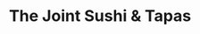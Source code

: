 ---
layout: place
title: The Joint Sushi & Tapas
permalink: /california/san-diego/the-joint-sushi-tapas.html
stateAbbr: CA
stateName: California
cityName: San Diego
seo:
  type: restaurant
  links: http://www.thejointob.com/
place_id: ChIJBWTtUDeq3oAR9qCdpu5szcI
photos:
  - name: >-
      places/ChIJBWTtUDeq3oAR9qCdpu5szcI/photos/AeeoHcLjuywT43sLlLv4cNVab0wxK1jcVY9zP974hxQR_Wjiw4R-5LTUQEyeeZbHrCVlP3UPbSjHwlQ64zquwOUJFLM6DQK7qnZCYKET71H73A2YAe5AV1tnLoBegqJwyrgBxnJskxETUPZQs60H5wXHZ1LS0eoE2EkRJer0Wro62bWncBFD4bVkCrGZufKkPY_Y8rNKCQ4YvKyFN5aYpIXHW1d3VwGpyoyjYOGsBarVWYrn-2tIXSrN3kKdM8VFdVA0jtxzI6uSFomdEe9cdt4-t_I4aXyqZoXhI90go-nedlnzvk8IRYNO8zV8gv8L_iHmTiOHNeJR7sCsb-S2dZwoVE26RyrxxqAR90YWfunwEUhxHUlvnSilNoIcJTIaKfoiAR52cxVZ9myo0ffCcmScSWWxAjkaLTYz343Gz76i2uA
    widthPx: 4032
    heightPx: 3024
    authorAttributions:
      - displayName: Brett Sanders
        uri: https://maps.google.com/maps/contrib/106215251408074327034
        photoUri: >-
          https://lh3.googleusercontent.com/a-/ALV-UjWmaYvELPlWfgR-q5d2q-Sz6xO_GPzLYDOQpFMw_KvV0vCIwY0K1g=s100-p-k-no-mo
    flagContentUri: >-
      https://www.google.com/local/imagery/report/?cb_client=maps_api_places.places_api&image_key=!1e10!2sCIHM0ogKEICAgICF6a6Keg&hl=en-US
    googleMapsUri: >-
      https://www.google.com/maps/place//data=!3m4!1e2!3m2!1sCIHM0ogKEICAgICF6a6Keg!2e10!4m2!3m1!1s0x80deaa3750ed6405:0xc2cd6ceea69da0f6
  - name: >-
      places/ChIJBWTtUDeq3oAR9qCdpu5szcI/photos/AeeoHcIgCiTWfR_GwMZbPNa6CpJEw_wMFX-Oa6U07ufpAs4rNte18rdOAnCwyJlQdeHtmbsT9QybBi0J4-PILCGee1fQVV2fSi28t6iHMHym-2ubh5WBNAP154mJDGJa2AxMWGtyjCe_8KhYGcDO-V0MzmhRBKCh6qfGV5BcU6JD0renh-m1j8IByqE1ORWuq5EtzRffJDEqWvjjeqa0y6dbEsp6I7rb60JOfxH6LSfyGSyt_3vxqRnPF-z254YS8V-kUeoedGyqw2PHmu0lXdO4M0VWtTL2sne5DEISFgEbefPYgQ
    widthPx: 1536
    heightPx: 2048
    authorAttributions:
      - displayName: The Joint Sushi & Tapas
        uri: https://maps.google.com/maps/contrib/103471016159322583863
        photoUri: >-
          https://lh3.googleusercontent.com/a-/ALV-UjXUma09Gws8kp09HP6FYiVGaj-g15p9q2qshats4MgNEFpufYP7=s100-p-k-no-mo
    flagContentUri: >-
      https://www.google.com/local/imagery/report/?cb_client=maps_api_places.places_api&image_key=!1e10!2sAF1QipPj4TxFngL0z3tBuGeVSntbxwrT8TaS-RQ_TrbT&hl=en-US
    googleMapsUri: >-
      https://www.google.com/maps/place//data=!3m4!1e2!3m2!1sAF1QipPj4TxFngL0z3tBuGeVSntbxwrT8TaS-RQ_TrbT!2e10!4m2!3m1!1s0x80deaa3750ed6405:0xc2cd6ceea69da0f6
  - name: >-
      places/ChIJBWTtUDeq3oAR9qCdpu5szcI/photos/AeeoHcLYVlcyHORA6AxknGCZFanayFPASG1l0TsuMktegc5Jy1RA-DoW1ljYDPe_2OPclp2rpHAJHm9mZ5vU9T3t1VRbOSVNyDF9yIbbJdeDGSi0zsRwdjjpSXj_UDANHP4LNvOI4XZ2XIvYDlvdOAo5DadQb3urO2vvmnm1L1pPYqkvow57xi5-wKXwXpc0v6gNTGQPvi-kpqSlQV5obUhJ-Hf5u-V0fVn-OHffEOf2hWIIBcJVIJLGciKLtmW--kh8kCRrV0W_SDcmxAB2_299CKqzK0TgkjOFYLYkyzOVIu5Gsw
    widthPx: 3000
    heightPx: 4000
    authorAttributions:
      - displayName: The Joint Sushi & Tapas
        uri: https://maps.google.com/maps/contrib/103471016159322583863
        photoUri: >-
          https://lh3.googleusercontent.com/a-/ALV-UjXUma09Gws8kp09HP6FYiVGaj-g15p9q2qshats4MgNEFpufYP7=s100-p-k-no-mo
    flagContentUri: >-
      https://www.google.com/local/imagery/report/?cb_client=maps_api_places.places_api&image_key=!1e10!2sAF1QipMc_MAXnS9e49NzWWwun5i-9OxtROHQMFph_Uri&hl=en-US
    googleMapsUri: >-
      https://www.google.com/maps/place//data=!3m4!1e2!3m2!1sAF1QipMc_MAXnS9e49NzWWwun5i-9OxtROHQMFph_Uri!2e10!4m2!3m1!1s0x80deaa3750ed6405:0xc2cd6ceea69da0f6
  - name: >-
      places/ChIJBWTtUDeq3oAR9qCdpu5szcI/photos/AeeoHcKJl47BGRwSgYboT9cF8OJ4Wx3uK3jArJM9rMDR5qT2Z36awxYZ-lZGjieF-Gs14MI34r6-BPGMVfnrbvgOX2e7-yvgV399ZXSDfzmr2sglhmHOLZ8vxjRxM-bVKgegrOR7Z4QwfgIxKG7IuqxsjaJEiWsDosZGyeg-Wkm_s6wKLw3szGIgdHJGnpAx_-YJnUVA1oQrNUBqJlJ7v4MV5prSnNrb795ffqrhNeUDfqKgLK5ULJXTovHgO3Bf35dtxj6iKIVDAcQY4MrBOayoz7ephitzDbe23sEQW0GV_hEz4w
    widthPx: 4000
    heightPx: 3000
    authorAttributions:
      - displayName: The Joint Sushi & Tapas
        uri: https://maps.google.com/maps/contrib/103471016159322583863
        photoUri: >-
          https://lh3.googleusercontent.com/a-/ALV-UjXUma09Gws8kp09HP6FYiVGaj-g15p9q2qshats4MgNEFpufYP7=s100-p-k-no-mo
    flagContentUri: >-
      https://www.google.com/local/imagery/report/?cb_client=maps_api_places.places_api&image_key=!1e10!2sAF1QipPdUuYKOVkbGzwgBZaKvrQv-hELyKLROjJDx8mB&hl=en-US
    googleMapsUri: >-
      https://www.google.com/maps/place//data=!3m4!1e2!3m2!1sAF1QipPdUuYKOVkbGzwgBZaKvrQv-hELyKLROjJDx8mB!2e10!4m2!3m1!1s0x80deaa3750ed6405:0xc2cd6ceea69da0f6
  - name: >-
      places/ChIJBWTtUDeq3oAR9qCdpu5szcI/photos/AeeoHcIyyvkHdqXuL02al3gGlZ0Z45cU5o3iJ7ErD_EeIzOFUPz7Ki0qXOLzu-B_8Li-eAHmbYPW5MG_Af3e3qUwi4gaXY_pDhSQNeThAWQZzssUjzP7q6oI78UJk88QhjkMjU83qFUtk1csZH8-S43so46w6x1M1BMn1EhpIM3VtXTRcaRP9JFLz413bQKgRy2MG6xfAMpAeDsoLBNKvI-wdv-ETzprWIooNMHgJOrI4gnHVdqn6bXl9SdOrcZt4K00a_jOUixbaHeWUDR-NC4WjlK9mLIQ5z5915gvuEZDCA4X9Q
    widthPx: 3000
    heightPx: 4000
    authorAttributions:
      - displayName: The Joint Sushi & Tapas
        uri: https://maps.google.com/maps/contrib/103471016159322583863
        photoUri: >-
          https://lh3.googleusercontent.com/a-/ALV-UjXUma09Gws8kp09HP6FYiVGaj-g15p9q2qshats4MgNEFpufYP7=s100-p-k-no-mo
    flagContentUri: >-
      https://www.google.com/local/imagery/report/?cb_client=maps_api_places.places_api&image_key=!1e10!2sAF1QipMVuYSg9xiwnTgKVJOT5-cM801sniz_GGFIJ7OQ&hl=en-US
    googleMapsUri: >-
      https://www.google.com/maps/place//data=!3m4!1e2!3m2!1sAF1QipMVuYSg9xiwnTgKVJOT5-cM801sniz_GGFIJ7OQ!2e10!4m2!3m1!1s0x80deaa3750ed6405:0xc2cd6ceea69da0f6
  - name: >-
      places/ChIJBWTtUDeq3oAR9qCdpu5szcI/photos/AeeoHcKaJxKdqcJkLFlC0w9jQR4yOBTbtnNAR2rs1Q-Q5FbKO8I9O7wMoVcTBWe2tXjAgdhh4MzabW4tiE2forPoK187ibql0nqTP1hQs2yrpMz97EHZCt8iMFCIrVvfchK8QP7bwsHbmuatZwrz3yBFax7j9VW6nPEuvFggR2VzUz7SiugiTSTE-JrxFjVTbR4oXhq_YuhzVQwcACP3xBmkdld_gazU_Cu0YM69W1OvCsEmqS8dK8CmV_csl2v4zkJ67pZI11nkIe5cIdghKUd7oB44n5Cs_Wqlji9C9jtnAeFPug
    widthPx: 1080
    heightPx: 810
    authorAttributions:
      - displayName: The Joint Sushi & Tapas
        uri: https://maps.google.com/maps/contrib/103471016159322583863
        photoUri: >-
          https://lh3.googleusercontent.com/a-/ALV-UjXUma09Gws8kp09HP6FYiVGaj-g15p9q2qshats4MgNEFpufYP7=s100-p-k-no-mo
    flagContentUri: >-
      https://www.google.com/local/imagery/report/?cb_client=maps_api_places.places_api&image_key=!1e10!2sAF1QipNtsyTGwUc8ZBzxW_xQ9-iubkW22Y0qlvnZJyzs&hl=en-US
    googleMapsUri: >-
      https://www.google.com/maps/place//data=!3m4!1e2!3m2!1sAF1QipNtsyTGwUc8ZBzxW_xQ9-iubkW22Y0qlvnZJyzs!2e10!4m2!3m1!1s0x80deaa3750ed6405:0xc2cd6ceea69da0f6
  - name: >-
      places/ChIJBWTtUDeq3oAR9qCdpu5szcI/photos/AeeoHcJ-eMfG6FaVGZGkASgsUHAgcUXvMzFE8L2sucrrO3josiKPH_3tSlFYjmw7EgeNuF6p40RPtdCz0HAmVKJ98A0i0XM29lxCWIeS4YcSu9KxE9mYX9w3fmm9rpnE_sOin7ZQ-PsU1ZhlEfGXI8x10_MSCIt-v2VKfMWysAoeln8bWRqHaH6mmt-ta71Tsr7SHBzv74D-WJwKFgciXEywF4-t6QdfWv_e_TA_DJiLf3GstATcGzFr4RHove1_UVUhawSVeEJDpJ6l9Gzt5fP1_21qAr2Lb_nIExWzc2MZDdJxXA
    widthPx: 899
    heightPx: 899
    authorAttributions:
      - displayName: The Joint Sushi & Tapas
        uri: https://maps.google.com/maps/contrib/103471016159322583863
        photoUri: >-
          https://lh3.googleusercontent.com/a-/ALV-UjXUma09Gws8kp09HP6FYiVGaj-g15p9q2qshats4MgNEFpufYP7=s100-p-k-no-mo
    flagContentUri: >-
      https://www.google.com/local/imagery/report/?cb_client=maps_api_places.places_api&image_key=!1e10!2sAF1QipOgx9raxoqkQoP8mZvW18evwU7ih4yv2ZfMWrZr&hl=en-US
    googleMapsUri: >-
      https://www.google.com/maps/place//data=!3m4!1e2!3m2!1sAF1QipOgx9raxoqkQoP8mZvW18evwU7ih4yv2ZfMWrZr!2e10!4m2!3m1!1s0x80deaa3750ed6405:0xc2cd6ceea69da0f6
  - name: >-
      places/ChIJBWTtUDeq3oAR9qCdpu5szcI/photos/AeeoHcKKsjQavHxiRHPHPmCUUV98zmqbQCLUgxN6orQ3JWErZl1fASluUIOpoaHqpRr7AH37gHAonXT0NfJ_Rk6TP54zZKtPSeDr0XmsOoq1Ns7zK-gB2aCQ2oYpLkwcY0SWMCymCJjwtXW5HbFgcDWTDffG63Dz0FnfSNF6RuPqiD8h4XLijX_k8S4Qph875pGsS-rRPqg7eWkYZurJFSG1jl3v0lLODuT0bQKRh_vbwm1A-S7EHw4yguC-bJEF6o6-knM1B4fybNmsRBsY5EcN0E1yuXaMSWDm51KwM9klOcaUm9-TZrgtOCB57JufsafPFAwlVAvA2oZXHxzd9e3pvQC-zQfPESnHLICloinS1sSmsiIpkCWaDJGXApP7Qw7zQnaJc0EpWaXXY0jwCJvkUJlnMYQko3Gvzgz9SIrDnnxa2ugeJsYXUMQrdlyh8g
    widthPx: 3024
    heightPx: 4032
    authorAttributions:
      - displayName: John Vinton
        uri: https://maps.google.com/maps/contrib/116220863999732951879
        photoUri: >-
          https://lh3.googleusercontent.com/a-/ALV-UjXDl8C3-2lbGqzlumUC6dqYErrHiz88rL49LqodDl6AW38o2Ax6=s100-p-k-no-mo
    flagContentUri: >-
      https://www.google.com/local/imagery/report/?cb_client=maps_api_places.places_api&image_key=!1e10!2sCIABIhAA3ilW8zx9w2fsCYsAC6_n&hl=en-US
    googleMapsUri: >-
      https://www.google.com/maps/place//data=!3m4!1e2!3m2!1sCIABIhAA3ilW8zx9w2fsCYsAC6_n!2e10!4m2!3m1!1s0x80deaa3750ed6405:0xc2cd6ceea69da0f6
  - name: >-
      places/ChIJBWTtUDeq3oAR9qCdpu5szcI/photos/AeeoHcLRCINcmL-_A2GdouvU86mRzh3ZOWXRjIisuVTS_suNK_wvX1A-44ZzVKDXIYCap7VX6RiMw023xcP095dqF0dpqaeDZEp1u7pXo64dsLyXjszHb7odKaGa0ksEJzry375ipOri69t-eq35aT2c7AgrPTaUZY04YSkCwchW6Dc9dxCo38DYd0Qje0ltAf0nmoNQRseUOsRU5JyK-jc-jiMy-MpHlto1N1EwTRb8N92s3p5uf_gxBQ7n6uq8JAcGXifJfzPgYi4jh2OIp4EAEoE6rHBbG6RbP33vraLIWPHAUA
    widthPx: 1512
    heightPx: 2016
    authorAttributions:
      - displayName: The Joint Sushi & Tapas
        uri: https://maps.google.com/maps/contrib/103471016159322583863
        photoUri: >-
          https://lh3.googleusercontent.com/a-/ALV-UjXUma09Gws8kp09HP6FYiVGaj-g15p9q2qshats4MgNEFpufYP7=s100-p-k-no-mo
    flagContentUri: >-
      https://www.google.com/local/imagery/report/?cb_client=maps_api_places.places_api&image_key=!1e10!2sAF1QipOsCSbN1WXSXtKZavbhGVFKcJMT8d60iijYXqDl&hl=en-US
    googleMapsUri: >-
      https://www.google.com/maps/place//data=!3m4!1e2!3m2!1sAF1QipOsCSbN1WXSXtKZavbhGVFKcJMT8d60iijYXqDl!2e10!4m2!3m1!1s0x80deaa3750ed6405:0xc2cd6ceea69da0f6
  - name: >-
      places/ChIJBWTtUDeq3oAR9qCdpu5szcI/photos/AeeoHcK4sKLG9znzjC-Gqpw1KRFLGr_NDpqwBR6-Viqlk4onX6jb90BPJ-TtKNuGzloMfBuJlsWvGFdmAU_obQOXYmUinKyOlX4vuXtxg0cmePASETeAxy4H4EvvQnwvbYOqMGllr8vPRJlYuV3G6125ZMQoAijPB9WNAWVvFjIqWc-Jfnq6AUzpA0qO9ewmmc1l-Y82-rShOMRtBVGvqTZWlxiG3Gt30aDOUJ-Hgfy2p3D4ndrIvLmZJMjUnOyEGaYYPlAOewUykWliNfwoJgTL2eGWiJnfrKOiRosAH0lS-RdShQ
    widthPx: 1080
    heightPx: 1080
    authorAttributions:
      - displayName: The Joint Sushi & Tapas
        uri: https://maps.google.com/maps/contrib/103471016159322583863
        photoUri: >-
          https://lh3.googleusercontent.com/a-/ALV-UjXUma09Gws8kp09HP6FYiVGaj-g15p9q2qshats4MgNEFpufYP7=s100-p-k-no-mo
    flagContentUri: >-
      https://www.google.com/local/imagery/report/?cb_client=maps_api_places.places_api&image_key=!1e10!2sAF1QipPezGLh0rDbwWlU0viU2z2qbcWi7YeppIQJYFCi&hl=en-US
    googleMapsUri: >-
      https://www.google.com/maps/place//data=!3m4!1e2!3m2!1sAF1QipPezGLh0rDbwWlU0viU2z2qbcWi7YeppIQJYFCi!2e10!4m2!3m1!1s0x80deaa3750ed6405:0xc2cd6ceea69da0f6
address: 4902 Newport Ave, San Diego, CA 92107, USA
street: 4902 Newport Ave
city: San Diego
state: CA
zip: '92107'
country: USA
neighborhood: Point Loma
latitude: '32.746009'
longitude: '-117.249335'
accessibility_options:
  wheelchairAccessibleEntrance: true
  wheelchairAccessibleRestroom: true
  wheelchairAccessibleSeating: true
business_status: OPERATIONAL
name: The Joint Sushi & Tapas
google_maps_links:
  directionsUri: >-
    https://www.google.com/maps/dir//''/data=!4m7!4m6!1m1!4e2!1m2!1m1!1s0x80deaa3750ed6405:0xc2cd6ceea69da0f6!3e0
  placeUri: https://maps.google.com/?cid=14036995385837068534
  writeAReviewUri: >-
    https://www.google.com/maps/place//data=!4m3!3m2!1s0x80deaa3750ed6405:0xc2cd6ceea69da0f6!12e1
  reviewsUri: >-
    https://www.google.com/maps/place//data=!4m4!3m3!1s0x80deaa3750ed6405:0xc2cd6ceea69da0f6!9m1!1b1
  photosUri: >-
    https://www.google.com/maps/place//data=!4m3!3m2!1s0x80deaa3750ed6405:0xc2cd6ceea69da0f6!10e5
primary_type: Sushi Restaurant
opening_hours:
  openNow: true
  periods:
    - open:
        day: 0
        hour: 12
        minute: 0
      close:
        day: 0
        hour: 21
        minute: 0
    - open:
        day: 1
        hour: 12
        minute: 0
      close:
        day: 1
        hour: 21
        minute: 0
    - open:
        day: 2
        hour: 12
        minute: 0
      close:
        day: 2
        hour: 21
        minute: 0
    - open:
        day: 3
        hour: 12
        minute: 0
      close:
        day: 3
        hour: 21
        minute: 0
    - open:
        day: 4
        hour: 12
        minute: 0
      close:
        day: 4
        hour: 21
        minute: 0
    - open:
        day: 5
        hour: 12
        minute: 0
      close:
        day: 5
        hour: 22
        minute: 0
    - open:
        day: 6
        hour: 12
        minute: 0
      close:
        day: 6
        hour: 22
        minute: 0
  weekdayDescriptions:
    - 'Monday: 12:00 – 9:00 PM'
    - 'Tuesday: 12:00 – 9:00 PM'
    - 'Wednesday: 12:00 – 9:00 PM'
    - 'Thursday: 12:00 – 9:00 PM'
    - 'Friday: 12:00 – 10:00 PM'
    - 'Saturday: 12:00 – 10:00 PM'
    - 'Sunday: 12:00 – 9:00 PM'
  nextCloseTime: '2025-05-04T05:00:00Z'
secondary_opening_hours:
  - openNow: true
    periods:
      - open:
          day: 0
          hour: 12
          minute: 0
        close:
          day: 0
          hour: 18
          minute: 0
      - open:
          day: 1
          hour: 12
          minute: 0
        close:
          day: 1
          hour: 18
          minute: 0
      - open:
          day: 2
          hour: 12
          minute: 0
        close:
          day: 2
          hour: 18
          minute: 0
      - open:
          day: 3
          hour: 12
          minute: 0
        close:
          day: 3
          hour: 18
          minute: 0
      - open:
          day: 4
          hour: 12
          minute: 0
        close:
          day: 4
          hour: 18
          minute: 0
      - open:
          day: 5
          hour: 12
          minute: 0
        close:
          day: 5
          hour: 18
          minute: 0
      - open:
          day: 6
          hour: 12
          minute: 0
        close:
          day: 6
          hour: 18
          minute: 0
    weekdayDescriptions:
      - 'Monday: 12:00 – 6:00 PM'
      - 'Tuesday: 12:00 – 6:00 PM'
      - 'Wednesday: 12:00 – 6:00 PM'
      - 'Thursday: 12:00 – 6:00 PM'
      - 'Friday: 12:00 – 6:00 PM'
      - 'Saturday: 12:00 – 6:00 PM'
      - 'Sunday: 12:00 – 6:00 PM'
    secondaryHoursType: HAPPY_HOUR
    nextCloseTime: '2025-05-04T01:00:00Z'
  - openNow: true
    periods:
      - open:
          day: 0
          hour: 12
          minute: 0
        close:
          day: 0
          hour: 21
          minute: 0
      - open:
          day: 1
          hour: 12
          minute: 0
        close:
          day: 1
          hour: 21
          minute: 0
      - open:
          day: 2
          hour: 12
          minute: 0
        close:
          day: 2
          hour: 21
          minute: 0
      - open:
          day: 3
          hour: 12
          minute: 0
        close:
          day: 3
          hour: 21
          minute: 0
      - open:
          day: 4
          hour: 12
          minute: 0
        close:
          day: 4
          hour: 21
          minute: 0
      - open:
          day: 5
          hour: 12
          minute: 0
        close:
          day: 5
          hour: 22
          minute: 0
      - open:
          day: 6
          hour: 12
          minute: 0
        close:
          day: 6
          hour: 22
          minute: 0
    weekdayDescriptions:
      - 'Monday: 12:00 – 9:00 PM'
      - 'Tuesday: 12:00 – 9:00 PM'
      - 'Wednesday: 12:00 – 9:00 PM'
      - 'Thursday: 12:00 – 9:00 PM'
      - 'Friday: 12:00 – 10:00 PM'
      - 'Saturday: 12:00 – 10:00 PM'
      - 'Sunday: 12:00 – 9:00 PM'
    secondaryHoursType: DELIVERY
    nextCloseTime: '2025-05-04T05:00:00Z'
  - openNow: true
    periods:
      - open:
          day: 0
          hour: 12
          minute: 0
        close:
          day: 0
          hour: 21
          minute: 0
      - open:
          day: 1
          hour: 12
          minute: 0
        close:
          day: 1
          hour: 21
          minute: 0
      - open:
          day: 2
          hour: 12
          minute: 0
        close:
          day: 2
          hour: 21
          minute: 0
      - open:
          day: 3
          hour: 12
          minute: 0
        close:
          day: 3
          hour: 21
          minute: 0
      - open:
          day: 4
          hour: 12
          minute: 0
        close:
          day: 4
          hour: 21
          minute: 0
      - open:
          day: 5
          hour: 12
          minute: 0
        close:
          day: 5
          hour: 22
          minute: 0
      - open:
          day: 6
          hour: 12
          minute: 0
        close:
          day: 6
          hour: 22
          minute: 0
    weekdayDescriptions:
      - 'Monday: 12:00 – 9:00 PM'
      - 'Tuesday: 12:00 – 9:00 PM'
      - 'Wednesday: 12:00 – 9:00 PM'
      - 'Thursday: 12:00 – 9:00 PM'
      - 'Friday: 12:00 – 10:00 PM'
      - 'Saturday: 12:00 – 10:00 PM'
      - 'Sunday: 12:00 – 9:00 PM'
    secondaryHoursType: TAKEOUT
    nextCloseTime: '2025-05-04T05:00:00Z'
  - openNow: true
    periods:
      - open:
          day: 0
          hour: 12
          minute: 0
        close:
          day: 0
          hour: 21
          minute: 0
      - open:
          day: 1
          hour: 12
          minute: 0
        close:
          day: 1
          hour: 21
          minute: 0
      - open:
          day: 2
          hour: 12
          minute: 0
        close:
          day: 2
          hour: 21
          minute: 0
      - open:
          day: 3
          hour: 12
          minute: 0
        close:
          day: 3
          hour: 21
          minute: 0
      - open:
          day: 4
          hour: 12
          minute: 0
        close:
          day: 4
          hour: 21
          minute: 0
      - open:
          day: 5
          hour: 12
          minute: 0
        close:
          day: 5
          hour: 22
          minute: 0
      - open:
          day: 6
          hour: 12
          minute: 0
        close:
          day: 6
          hour: 22
          minute: 0
    weekdayDescriptions:
      - 'Monday: 12:00 – 9:00 PM'
      - 'Tuesday: 12:00 – 9:00 PM'
      - 'Wednesday: 12:00 – 9:00 PM'
      - 'Thursday: 12:00 – 9:00 PM'
      - 'Friday: 12:00 – 10:00 PM'
      - 'Saturday: 12:00 – 10:00 PM'
      - 'Sunday: 12:00 – 9:00 PM'
    secondaryHoursType: KITCHEN
    nextCloseTime: '2025-05-04T05:00:00Z'
  - openNow: true
    periods:
      - open:
          day: 0
          hour: 12
          minute: 0
        close:
          day: 0
          hour: 21
          minute: 0
      - open:
          day: 1
          hour: 12
          minute: 0
        close:
          day: 1
          hour: 21
          minute: 0
      - open:
          day: 2
          hour: 12
          minute: 0
        close:
          day: 2
          hour: 21
          minute: 0
      - open:
          day: 3
          hour: 12
          minute: 0
        close:
          day: 3
          hour: 21
          minute: 0
      - open:
          day: 4
          hour: 12
          minute: 0
        close:
          day: 4
          hour: 21
          minute: 0
      - open:
          day: 5
          hour: 12
          minute: 0
        close:
          day: 5
          hour: 22
          minute: 0
      - open:
          day: 6
          hour: 12
          minute: 0
        close:
          day: 6
          hour: 22
          minute: 0
    weekdayDescriptions:
      - 'Monday: 12:00 – 9:00 PM'
      - 'Tuesday: 12:00 – 9:00 PM'
      - 'Wednesday: 12:00 – 9:00 PM'
      - 'Thursday: 12:00 – 9:00 PM'
      - 'Friday: 12:00 – 10:00 PM'
      - 'Saturday: 12:00 – 10:00 PM'
      - 'Sunday: 12:00 – 9:00 PM'
    secondaryHoursType: LUNCH
    nextCloseTime: '2025-05-04T05:00:00Z'
  - openNow: true
    periods:
      - open:
          day: 0
          hour: 12
          minute: 0
        close:
          day: 0
          hour: 21
          minute: 0
      - open:
          day: 1
          hour: 12
          minute: 0
        close:
          day: 1
          hour: 21
          minute: 0
      - open:
          day: 2
          hour: 12
          minute: 0
        close:
          day: 2
          hour: 21
          minute: 0
      - open:
          day: 3
          hour: 12
          minute: 0
        close:
          day: 3
          hour: 21
          minute: 0
      - open:
          day: 4
          hour: 12
          minute: 0
        close:
          day: 4
          hour: 21
          minute: 0
      - open:
          day: 5
          hour: 12
          minute: 0
        close:
          day: 5
          hour: 22
          minute: 0
      - open:
          day: 6
          hour: 12
          minute: 0
        close:
          day: 6
          hour: 22
          minute: 0
    weekdayDescriptions:
      - 'Monday: 12:00 – 9:00 PM'
      - 'Tuesday: 12:00 – 9:00 PM'
      - 'Wednesday: 12:00 – 9:00 PM'
      - 'Thursday: 12:00 – 9:00 PM'
      - 'Friday: 12:00 – 10:00 PM'
      - 'Saturday: 12:00 – 10:00 PM'
      - 'Sunday: 12:00 – 9:00 PM'
    secondaryHoursType: DINNER
    nextCloseTime: '2025-05-04T05:00:00Z'
phone: (619) 222-8272
price_level: PRICE_LEVEL_MODERATE
price_range: $30 &ndash; $50
rating: '4.5'
rating_count: 1029
website: http://www.thejointob.com/
description: >-
  Explore The Joint Sushi & Tapas in San Diego, CA$$$The Joint Sushi & Tapas in
  San Diego, CA, stands out as a trendy spot blending fresh sushi with
  innovative fusion dishes, offering a welcoming atmosphere for those seeking
  flavorful meals and craft beverages. This eatery highlights a mix of creative
  rolls and tapas-style small plates, paired with an array of craft beer and
  wine selections that appeal to sushi enthusiasts in the area. Accessibility
  features like wheelchair-friendly entrances and seating make it easy for
  everyone to enjoy the vibrant dining experience. With extended hours into the
  evening, it's an ideal choice for casual lunches or dinners, drawing in locals
  and visitors alike for its fusion-inspired menu. Whether you're exploring
  sushi restaurants nearby or looking for a relaxed place to unwind, this spot
  delivers on quality and variety.
generative_summary: >-
  Explore The Joint Sushi & Tapas in San Diego, CA$$$The Joint Sushi & Tapas in
  San Diego, CA, stands out as a trendy spot blending fresh sushi with
  innovative fusion dishes, offering a welcoming atmosphere for those seeking
  flavorful meals and craft beverages. This eatery highlights a mix of creative
  rolls and tapas-style small plates, paired with an array of craft beer and
  wine selections that appeal to sushi enthusiasts in the area. Accessibility
  features like wheelchair-friendly entrances and seating make it easy for
  everyone to enjoy the vibrant dining experience. With extended hours into the
  evening, it's an ideal choice for casual lunches or dinners, drawing in locals
  and visitors alike for its fusion-inspired menu. Whether you're exploring
  sushi restaurants nearby or looking for a relaxed place to unwind, this spot
  delivers on quality and variety.
generative_disclosure: Summarized by AI using the Grok-3-Mini model.
reviews: null
review_summary: >-
  What Customers Are Buzzing About$$$Folks rave about the tasty sushi options at
  this spot, especially the flavorful spicy tuna rolls that keep diners coming
  back for more. Many highlight the fantastic happy hour deals, making it a
  go-to for affordable bites and drinks without skimping on taste or fun. The
  staff gets props for being super friendly and attentive, adding to the lively
  and energetic vibe that makes every visit enjoyable. Overall, it's praised as
  a solid pick for groups or solo outings, with a welcoming environment that
  encourages repeat trips. If you're hunting for top-rated sushi places near
  you, this one earns high marks for its balance of great food, service, and
  atmosphere.
review_disclosure: Summarized by AI using the Grok-3-Mini model.
parking_options: null
payment_options: null
allow_dogs: null
curbside_pickup: null
delivery: null
dine_in: null
good_for_children: null
good_for_groups: null
good_for_sports: null
live_music: null
menu_for_children: null
outdoor_seating: null
reservable: null
restroom: null
serves_beer: null
serves_breakfast: null
serves_brunch: null
serves_cocktails: null
serves_coffee: null
serves_dinner: null
serves_dessert: null
serves_lunch: null
serves_vegetarian_food: null
serves_wine: null
takeout: null
update_category: enterprise
places_description: null

---